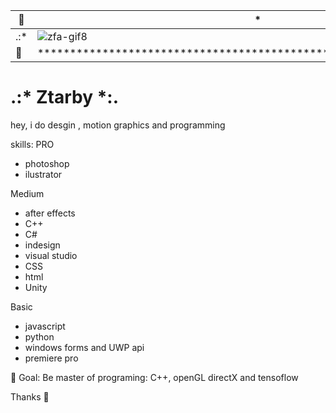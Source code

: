 
🌈 | * | 🌈
--|--|--
.:* | ![zfa-gif8](https://user-images.githubusercontent.com/58752746/111704965-8dca6e00-8805-11eb-85bf-a299c81b6467.gif) | *:.
🌈 | ******************************************************************** | 🌈


# .:* Ztarby *:.

hey, i do desgin , motion graphics and programming

skills:
PRO
- photoshop
- ilustrator

Medium
- after effects
- C++
- C#
- indesign
- visual studio
- CSS
- html
- Unity

Basic
- javascript
- python
- windows forms and UWP api
- premiere pro

🏴 Goal: Be master of programing: C++, openGL directX and tensoflow

Thanks 🖤
<!--
**ztarby/ztarby** is a ✨ _special_ ✨ repository because its `README.md` (this file) appears on your GitHub profile.

Here are some ideas to get you started:

- 🔭 I’m currently working on ...
- 🌱 I’m currently learning ...
- 👯 I’m looking to collaborate on ...
- 🤔 I’m looking for help with ...
- 💬 Ask me about ...
- 📫 How to reach me: ...![ztb ico](https://user-images.githubusercontent.com/58752746/111701925-24e0f700-8801-11eb-8722-c2a5ffac75c0.png)


- 😄 Pronouns: ...

- ⚡ Fun fact: ...
-->
